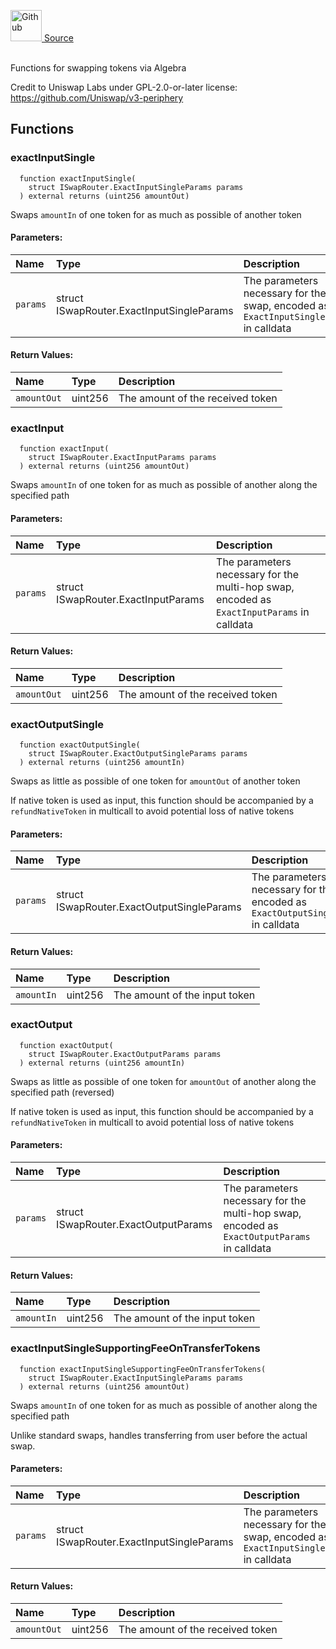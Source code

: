 <a href="https://github.com/AgentFi/agentfi-contracts/blob/main/contracts/interfaces/external/Algebra/ISwapRouter.sol"><img src="/img/github.svg" alt="Github" width="50px"/> Source</a><br/><br/>

Functions for swapping tokens via Algebra

Credit to Uniswap Labs under GPL-2.0-or-later license:
https://github.com/Uniswap/v3-periphery

## Functions
### exactInputSingle
```solidity
  function exactInputSingle(
    struct ISwapRouter.ExactInputSingleParams params
  ) external returns (uint256 amountOut)
```
Swaps `amountIn` of one token for as much as possible of another token


#### Parameters:
| Name | Type | Description                                                          |
| :--- | :--- | :------------------------------------------------------------------- |
| `params` | struct ISwapRouter.ExactInputSingleParams | The parameters necessary for the swap, encoded as `ExactInputSingleParams` in calldata |

#### Return Values:
| Name                           | Type          | Description                                                                  |
| :----------------------------- | :------------ | :--------------------------------------------------------------------------- |
| `amountOut` | uint256 | The amount of the received token |

### exactInput
```solidity
  function exactInput(
    struct ISwapRouter.ExactInputParams params
  ) external returns (uint256 amountOut)
```
Swaps `amountIn` of one token for as much as possible of another along the specified path


#### Parameters:
| Name | Type | Description                                                          |
| :--- | :--- | :------------------------------------------------------------------- |
| `params` | struct ISwapRouter.ExactInputParams | The parameters necessary for the multi-hop swap, encoded as `ExactInputParams` in calldata |

#### Return Values:
| Name                           | Type          | Description                                                                  |
| :----------------------------- | :------------ | :--------------------------------------------------------------------------- |
| `amountOut` | uint256 | The amount of the received token |

### exactOutputSingle
```solidity
  function exactOutputSingle(
    struct ISwapRouter.ExactOutputSingleParams params
  ) external returns (uint256 amountIn)
```
Swaps as little as possible of one token for `amountOut` of another token

If native token is used as input, this function should be accompanied by a `refundNativeToken` in multicall to avoid potential loss of native tokens

#### Parameters:
| Name | Type | Description                                                          |
| :--- | :--- | :------------------------------------------------------------------- |
| `params` | struct ISwapRouter.ExactOutputSingleParams | The parameters necessary for the swap, encoded as `ExactOutputSingleParams` in calldata |

#### Return Values:
| Name                           | Type          | Description                                                                  |
| :----------------------------- | :------------ | :--------------------------------------------------------------------------- |
| `amountIn` | uint256 | The amount of the input token |

### exactOutput
```solidity
  function exactOutput(
    struct ISwapRouter.ExactOutputParams params
  ) external returns (uint256 amountIn)
```
Swaps as little as possible of one token for `amountOut` of another along the specified path (reversed)

If native token is used as input, this function should be accompanied by a `refundNativeToken` in multicall to avoid potential loss of native tokens

#### Parameters:
| Name | Type | Description                                                          |
| :--- | :--- | :------------------------------------------------------------------- |
| `params` | struct ISwapRouter.ExactOutputParams | The parameters necessary for the multi-hop swap, encoded as `ExactOutputParams` in calldata |

#### Return Values:
| Name                           | Type          | Description                                                                  |
| :----------------------------- | :------------ | :--------------------------------------------------------------------------- |
| `amountIn` | uint256 | The amount of the input token |

### exactInputSingleSupportingFeeOnTransferTokens
```solidity
  function exactInputSingleSupportingFeeOnTransferTokens(
    struct ISwapRouter.ExactInputSingleParams params
  ) external returns (uint256 amountOut)
```
Swaps `amountIn` of one token for as much as possible of another along the specified path

Unlike standard swaps, handles transferring from user before the actual swap.

#### Parameters:
| Name | Type | Description                                                          |
| :--- | :--- | :------------------------------------------------------------------- |
| `params` | struct ISwapRouter.ExactInputSingleParams | The parameters necessary for the swap, encoded as `ExactInputSingleParams` in calldata |

#### Return Values:
| Name                           | Type          | Description                                                                  |
| :----------------------------- | :------------ | :--------------------------------------------------------------------------- |
| `amountOut` | uint256 | The amount of the received token |

